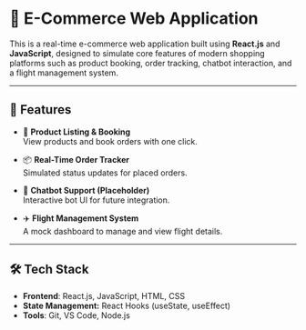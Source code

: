 # 🛒 E-Commerce Web Application

This is a real-time e-commerce web application built using **React.js** and **JavaScript**, designed to simulate core features of modern shopping platforms such as product booking, order tracking, chatbot interaction, and a flight management system.

---

## 🚀 Features

- 🧾 **Product Listing & Booking**  
  View products and book orders with one click.

- 📦 **Real-Time Order Tracker**  
  Simulated status updates for placed orders.

- 💬 **Chatbot Support (Placeholder)**  
  Interactive bot UI for future integration.

- ✈️ **Flight Management System**  
  A mock dashboard to manage and view flight details.

----

## 🛠️ Tech Stack

- **Frontend**: React.js, JavaScript, HTML, CSS
- **State Management:** React Hooks (useState, useEffect)  
- **Tools**: Git, VS Code, Node.js

